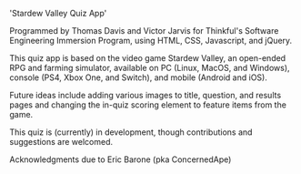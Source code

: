 'Stardew Valley Quiz App' 

Programmed by Thomas Davis and Victor Jarvis for Thinkful's Software Engineering Immersion Program, using HTML, CSS, Javascript, and jQuery.

This quiz app is based on the video game Stardew Valley, an open-ended RPG and farming simulator, available on PC (Linux, MacOS, and Windows), console (PS4, Xbox One, and Switch), and mobile (Android and iOS).

Future ideas include adding various images to title, question, and results pages and changing the in-quiz scoring element to feature items from the game.

This quiz is (currently) in development, though contributions and suggestions are welcomed.

Acknowledgments due to Eric Barone (pka ConcernedApe) 